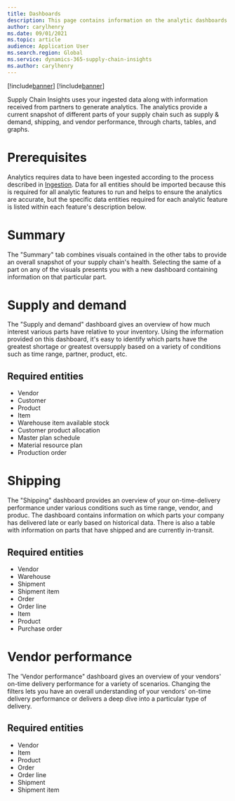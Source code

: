 ```yaml
---
title: Dashboards
description: This page contains information on the analytic dashboards in Supply Chain Insights
author: carylhenry
ms.date: 09/01/2021
ms.topic: article
audience: Application User
ms.search.region: Global
ms.service: dynamics-365-supply-chain-insights
ms.author: carylhenry
---
```


[!include[banner](includes/banner.md)]
[!include[banner](includes/preview-banner.md)]


Supply Chain Insights uses your ingested data along with information received from partners to generate analytics. The analytics provide a current snapshot of different parts of your supply chain such as supply & demand, shipping, and vendor performance, through charts, tables, and graphs.


# Prerequisites
Analytics requires data to have been ingested according to the process described in [Ingestion](/articles/ingestion.md).
Data for all entities should be imported because this is required for all analytic features to run and helps to ensure the analytics are accurate, but the specific data entities required for each analytic feature is listed within each feature's description below.

# Summary
The  "Summary" tab combines visuals contained in the other tabs to provide an overall snapshot of your supply chain's health. Selecting the same of a part on any of the visuals presents you with a new dashboard containing information on that particular part.

# Supply and demand
The "Supply and demand" dashboard gives an overview of how much interest various parts have relative to your inventory. 
Using the information provided on this dashboard, it's easy to identify which parts have the greatest shortage or greatest oversupply based on a variety of conditions such as time range, partner, product, etc.

## Required entities
- Vendor
- Customer
- Product
- Item
- Warehouse item available stock
- Customer product allocation
- Master plan schedule
- Material resource plan
- Production order


# Shipping
The "Shipping" dashboard provides an overview of your on-time-delivery performance under various conditions such as time range, vendor, and produc. 
The dashboard contains information on which parts your company has delivered late or early based on historical data. 
There is also a table with information on parts that have shipped and are currently in-transit.

## Required entities
- Vendor
- Warehouse
- Shipment
- Shipment item
- Order
- Order line
- Item
- Product
- Purchase order

# Vendor performance
The 'Vendor performance" dashboard gives an overview of your vendors' on-time delivery performance for a variety of scenarios. 
Changing the filters lets you have an overall understanding of your vendors' on-time delivery performance or delivers a deep dive into a particular type of delivery.

## Required entities
- Vendor
- Item
- Product
- Order
- Order line
- Shipment
- Shipment item
